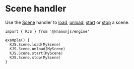 # Scene handler

Use the [Scene](https://khanonjs.com/api-docs/modules/kjs.KJS.Scene.html) handler to [load](https://khanonjs.com/api-docs/functions/kjs.KJS.Scene.load.html), [unload](https://khanonjs.com/api-docs/functions/kjs.KJS.Scene.unload.html), [start](https://khanonjs.com/api-docs/functions/kjs.KJS.Scene.start.html) or [stop](https://khanonjs.com/api-docs/functions/kjs.KJS.Scene.stop.html) a scene.
```
import { KJS } from '@khanonjs/engine'

example() {
  KJS.Scene.load(MyScene)
  KJS.Scene.unload(MyScene)
  KJS.Scene.start(MyScene)
  KJS.Scene.stop(MyScene)
}
```
